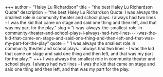 +++
author = "Haley Lu Richardson"
title = "the best Haley Lu Richardson Quote"
description = "the best Haley Lu Richardson Quote: I was always the smallest role in community theater and school plays. I always had two lines - I was the kid that came on stage and said one thing and then left, and that was my part for the play."
slug = "i-was-always-the-smallest-role-in-community-theater-and-school-plays-i-always-had-two-lines---i-was-the-kid-that-came-on-stage-and-said-one-thing-and-then-left-and-that-was-my-part-for-the-play"
quote = '''I was always the smallest role in community theater and school plays. I always had two lines - I was the kid that came on stage and said one thing and then left, and that was my part for the play.'''
+++
I was always the smallest role in community theater and school plays. I always had two lines - I was the kid that came on stage and said one thing and then left, and that was my part for the play.

